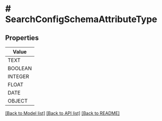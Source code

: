 # # SearchConfigSchemaAttributeType


## Properties 



| Value |
------------ | 
TEXT|&#39;TEXT&#39;
BOOLEAN|&#39;BOOLEAN&#39;
INTEGER|&#39;INTEGER&#39;
FLOAT|&#39;FLOAT&#39;
DATE|&#39;DATE&#39;
OBJECT|&#39;OBJECT&#39;

[[Back to Model list]](../../README.md#models) [[Back to API list]](../../README.md#endpoints) [[Back to README]](../../README.md)

